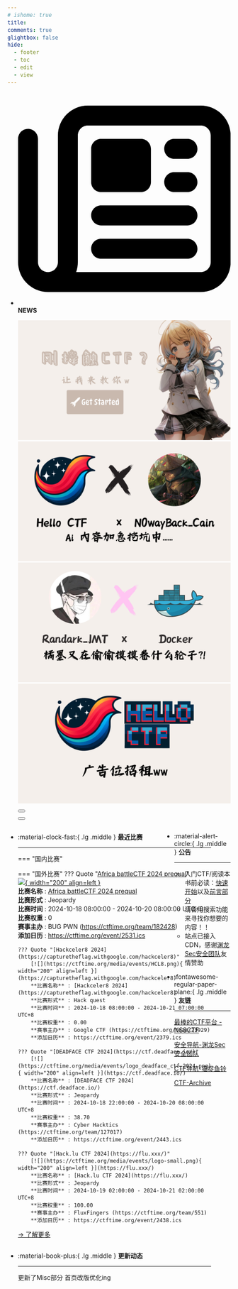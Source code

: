 ```yaml
---
# ishome: true
title: 
comments: true
glightbox: false
hide:
  - footer
  - toc
  - edit
  - view
---
```


<div class="grid cards">
    <ul>
        <li>
            <p><span class="twemoji lg middle"><svg xmlns="http://www.w3.org/2000/svg"
                        viewBox="0 0 512 512"><!--! Font Awesome Free 6.5.1 by @fontawesome - https://fontawesome.com License - https://fontawesome.com/license/free (Icons: CC BY 4.0, Fonts: SIL OFL 1.1, Code: MIT License) Copyright 2023 Fonticons, Inc.-->
                        <path
                            d="M168 80c-13.3 0-24 10.7-24 24v304c0 8.4-1.4 16.5-4.1 24H440c13.3 0 24-10.7 24-24V104c0-13.3-10.7-24-24-24H168zM72 480c-39.8 0-72-32.2-72-72V112c0-13.3 10.7-24 24-24s24 10.7 24 24v296c0 13.3 10.7 24 24 24s24-10.7 24-24V104c0-39.8 32.2-72 72-72h272c39.8 0 72 32.2 72 72v304c0 39.8-32.2 72-72 72H72zm104-344c0-13.3 10.7-24 24-24h96c13.3 0 24 10.7 24 24v80c0 13.3-10.7 24-24 24h-96c-13.3 0-24-10.7-24-24v-80zm200-24h32c13.3 0 24 10.7 24 24s-10.7 24-24 24h-32c-13.3 0-24-10.7-24-24s10.7-24 24-24zm0 80h32c13.3 0 24 10.7 24 24s-10.7 24-24 24h-32c-13.3 0-24-10.7-24-24s10.7-24 24-24zm-176 80h208c13.3 0 24 10.7 24 24s-10.7 24-24 24H200c-13.3 0-24-10.7-24-24s10.7-24 24-24zm0 80h208c13.3 0 24 10.7 24 24s-10.7 24-24 24H200c-13.3 0-24-10.7-24-24s10.7-24 24-24z">
                        </path>
                    </svg></span> <strong>NEWS</strong></p>
            <div class="grid cards">
                <div class="carousel">
                    <div class="carousel-container">
                        <a href="../HC_Start/" target="_blank"><img src="./assets/banner-quickstart.png" /></a>
                        <a href="../HC_AI/" target="_blank"><img src="./assets/banner-update.png" /></a>
                        <a href="https://github.com/CTF-Archives" target="_blank"><img
                                src="./assets/banner-Achieve.png" /></a>
                        <a href="javascript:alert$.next('我很可爱，请给我钱w');"><img
                                src="./assets/Banner-imcutesogivememoney.png" /></a>
                    </div>
                    <!-- 触发 hover 的区域 -->
                    <div class="carousel-hover left">
                        <button class="carousel-btn left" onclick="leftShift()"></button>
                    </div>
                    <div class="carousel-hover right">
                        <button class="carousel-btn right" onclick="rightShift()"></button>
                    </div>
                    <div class="carousel-bottom"></div>
                </div>
            </div>
        </li>
    </ul>
</div>

<div class="grid grid-cols-8 gap-4" style="display: grid;grid-template-columns: 70% 30%;" markdown>

<div class="grid cards" style="display: grid; grid-template-columns: 1fr;" markdown>

<div class="grid cards" markdown>

-   :material-clock-fast:{ .lg .middle } __最近比赛__

    ---
    <!-- 主页赛事展示_开始 -->
    === "国内比赛"
    
    === "国外比赛"
        ??? Quote "[Africa battleCTF 2024 prequal](https://qualifier.bugpwn.com/)"  
            [![](https://ctftime.org/media/events/banner_1.png){ width="200" align=left }](https://qualifier.bugpwn.com/)  
            **比赛名称** : [Africa battleCTF 2024 prequal](https://qualifier.bugpwn.com/)  
            **比赛形式** : Jeopardy  
            **比赛时间** : 2024-10-18 08:00:00 - 2024-10-20 08:00:00 UTC+8  
            **比赛权重** : 0  
            **赛事主办** : BUG PWN (https://ctftime.org/team/182428)  
            **添加日历** : https://ctftime.org/event/2531.ics  
            
        ??? Quote "[Hackceler8 2024](https://capturetheflag.withgoogle.com/hackceler8)"  
            [![](https://ctftime.org/media/events/HCL8.png){ width="200" align=left }](https://capturetheflag.withgoogle.com/hackceler8)  
            **比赛名称** : [Hackceler8 2024](https://capturetheflag.withgoogle.com/hackceler8)  
            **比赛形式** : Hack quest  
            **比赛时间** : 2024-10-18 08:00:00 - 2024-10-21 07:00:00 UTC+8  
            **比赛权重** : 0.00  
            **赛事主办** : Google CTF (https://ctftime.org/team/23929)  
            **添加日历** : https://ctftime.org/event/2379.ics  
            
        ??? Quote "[DEADFACE CTF 2024](https://ctf.deadface.io/)"  
            [![](https://ctftime.org/media/events/logo_deadface_ctf_2024.png){ width="200" align=left }](https://ctf.deadface.io/)  
            **比赛名称** : [DEADFACE CTF 2024](https://ctf.deadface.io/)  
            **比赛形式** : Jeopardy  
            **比赛时间** : 2024-10-18 22:00:00 - 2024-10-20 08:00:00 UTC+8  
            **比赛权重** : 38.70  
            **赛事主办** : Cyber Hacktics (https://ctftime.org/team/127017)  
            **添加日历** : https://ctftime.org/event/2443.ics  
            
        ??? Quote "[Hack.lu CTF 2024](https://flu.xxx/)"  
            [![](https://ctftime.org/media/events/logo-small.png){ width="200" align=left }](https://flu.xxx/)  
            **比赛名称** : [Hack.lu CTF 2024](https://flu.xxx/)  
            **比赛形式** : Jeopardy  
            **比赛时间** : 2024-10-19 02:00:00 - 2024-10-21 02:00:00 UTC+8  
            **比赛权重** : 100.00  
            **赛事主办** : FluxFingers (https://ctftime.org/team/551)  
            **添加日历** : https://ctftime.org/event/2438.ics  
            
    <!-- 主页赛事展示_结束 -->
    [→ 了解更多](./Event/)

</div>
  <div class="grid cards" markdown>

-   :material-book-plus:{ .lg .middle } __更新动态__

    ---

    更新了Misc部分 首页改版优化ing

</div>  
</div>
<div class="grid cards" markdown>

<div class="grid cards" markdown>

-   :material-alert-circle:{ .lg .middle } __公告__

    ---

    - 入门CTF/阅读本书前必读：[快速开始](./HC_Start/)以及[前言部分](./HC_Preface/)  
    - 请善用搜索功能来寻找你想要的内容！！
    - 站点已接入 CDN，感谢[渊龙Sec安全团队](https://dh.aabyss.cn)友情赞助

-   :fontawesome-regular-paper-plane:{ .lg .middle } __友链__

    ---

    [最棒的CTF平台 - NSSCTF](https://www.nssctf.cn/)  

    [安全导航-渊龙Sec安全团队](https://dh.aabyss.cn)    

    [CTF导航-猫捉鱼铃](https://ctf.mzy0.com/)

    [CTF-Archive](https://github.com/CTF-Archives)

</div>   

</div>

</div>
